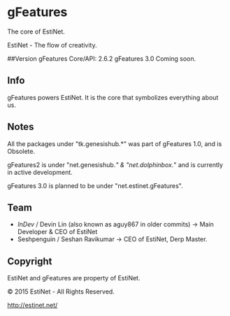 # gFeatures
The core of EstiNet.

EstiNet - The flow of creativity.

##Version
gFeatures Core/API: 2.6.2
gFeatures 3.0 Coming soon.

## Info
gFeatures powers EstiNet.
It is the core that symbolizes everything about us.

## Notes
All the packages under "tk.genesishub.*" was part of gFeatures 1.0, and is Obsolete.

gFeatures2 is under "net.genesishub.*" & "net.dolphinbox.*" and is currently in active development.

gFeatures 3.0 is planned to be under "net.estinet.gFeatures".

## Team
- _InDev_ / Devin Lin (also known as aguy867 in older commits) -> Main Developer & CEO of EstiNet
- Seshpenguin / Seshan Ravikumar -> CEO of EstiNet, Derp Master.

## Copyright
EstiNet and gFeatures are property of EstiNet.

© 2015 EstiNet - All Rights Reserved.

http://estinet.net/
